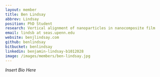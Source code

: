```yaml
---
layout: member
title: Ben Lindsay
abbrev: Lindsay
position: PhD Student
research: Vertical alignment of nanoparticles in nanocomposite film
email: lindsb at seas.upenn.edu
website: benjlindsay.com
github: benlindsay
bitbucket: benlindsay
linkedin: benjamin-lindsay-b1012028
image: /images/members/ben-lindsay.jpg
---
```


*Insert Bio Here*
